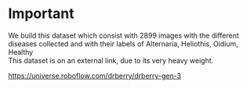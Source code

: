 # Important
We build this dataset which consist with 2899 images with the different diseases collected and with their labels of Alternaria, Heliothis, Oidium, Healthy  
This dataset is on an external link, due to its very heavy weight.

https://universe.roboflow.com/drberry/drberry-gen-3